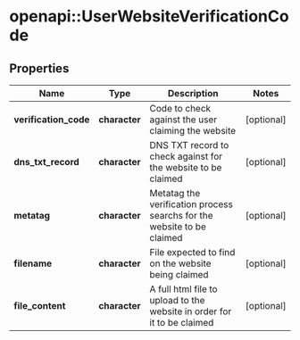 # openapi::UserWebsiteVerificationCode


## Properties
Name | Type | Description | Notes
------------ | ------------- | ------------- | -------------
**verification_code** | **character** | Code to check against the user claiming the website | [optional] 
**dns_txt_record** | **character** | DNS TXT record to check against for the website to be claimed | [optional] 
**metatag** | **character** | Metatag the verification process searchs for the website to be claimed | [optional] 
**filename** | **character** | File expected to find on the website being claimed | [optional] 
**file_content** | **character** | A full html file to upload to the website in order for it to be claimed | [optional] 


